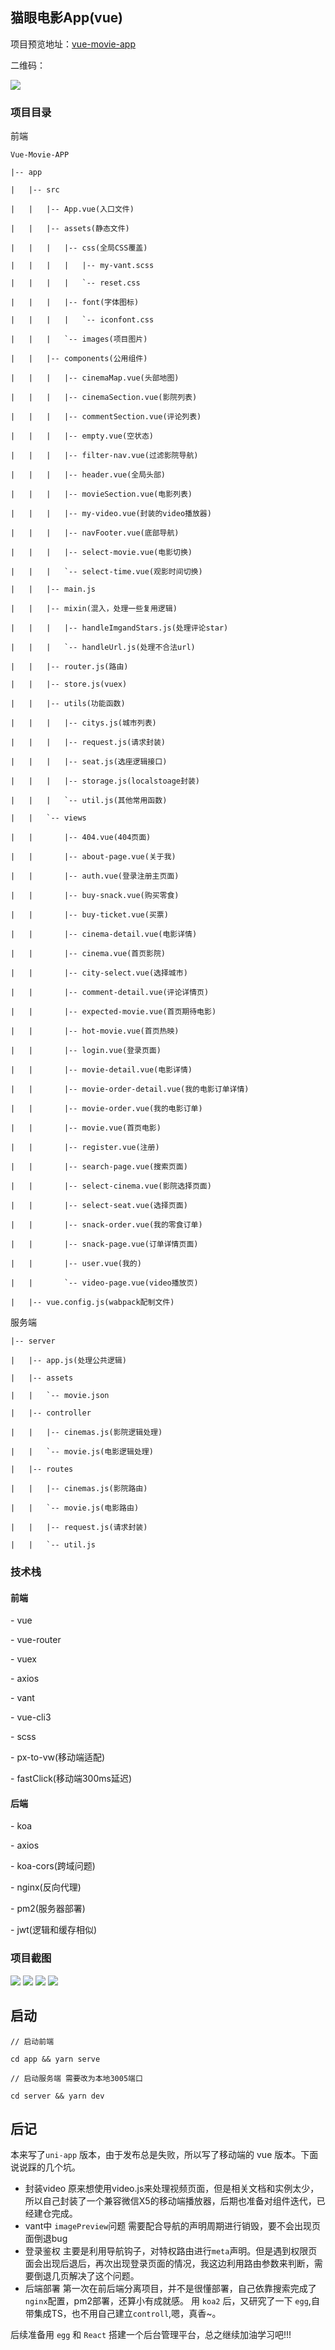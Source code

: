 

## 猫眼电影App(vue)

项目预览地址：[vue-movie-app](http://49.232.12.131/)

二维码：

![](https://upload-images.jianshu.io/upload_images/8562733-f6085d8a4fecd42f.png?imageMogr2/auto-orient/strip%7CimageView2/2/w/800)

### 项目目录

前端

```
Vue-Movie-APP

|-- app

|   |-- src

|   |   |-- App.vue(入口文件)

|   |   |-- assets(静态文件)

|   |   |   |-- css(全局CSS覆盖)

|   |   |   |   |-- my-vant.scss

|   |   |   |   `-- reset.css

|   |   |   |-- font(字体图标)

|   |   |   |   `-- iconfont.css

|   |   |   `-- images(项目图片)

|   |   |-- components(公用组件)

|   |   |   |-- cinemaMap.vue(头部地图)

|   |   |   |-- cinemaSection.vue(影院列表)

|   |   |   |-- commentSection.vue(评论列表)

|   |   |   |-- empty.vue(空状态)

|   |   |   |-- filter-nav.vue(过滤影院导航)

|   |   |   |-- header.vue(全局头部)

|   |   |   |-- movieSection.vue(电影列表)

|   |   |   |-- my-video.vue(封装的video播放器)

|   |   |   |-- navFooter.vue(底部导航)

|   |   |   |-- select-movie.vue(电影切换)

|   |   |   `-- select-time.vue(观影时间切换)

|   |   |-- main.js

|   |   |-- mixin(混入，处理一些复用逻辑)

|   |   |   |-- handleImgandStars.js(处理评论star)

|   |   |   `-- handleUrl.js(处理不合法url)

|   |   |-- router.js(路由)

|   |   |-- store.js(vuex)

|   |   |-- utils(功能函数)

|   |   |   |-- citys.js(城市列表)

|   |   |   |-- request.js(请求封装)

|   |   |   |-- seat.js(选座逻辑接口)

|   |   |   |-- storage.js(localstoage封装)

|   |   |   `-- util.js(其他常用函数)

|   |   `-- views

|   |       |-- 404.vue(404页面)

|   |       |-- about-page.vue(关于我)

|   |       |-- auth.vue(登录注册主页面)

|   |       |-- buy-snack.vue(购买零食)

|   |       |-- buy-ticket.vue(买票)

|   |       |-- cinema-detail.vue(电影详情)

|   |       |-- cinema.vue(首页影院)

|   |       |-- city-select.vue(选择城市)

|   |       |-- comment-detail.vue(评论详情页)

|   |       |-- expected-movie.vue(首页期待电影)

|   |       |-- hot-movie.vue(首页热映)

|   |       |-- login.vue(登录页面)

|   |       |-- movie-detail.vue(电影详情)

|   |       |-- movie-order-detail.vue(我的电影订单详情)

|   |       |-- movie-order.vue(我的电影订单)

|   |       |-- movie.vue(首页电影)

|   |       |-- register.vue(注册)

|   |       |-- search-page.vue(搜索页面)

|   |       |-- select-cinema.vue(影院选择页面)

|   |       |-- select-seat.vue(选择页面)

|   |       |-- snack-order.vue(我的零食订单)

|   |       |-- snack-page.vue(订单详情页面)

|   |       |-- user.vue(我的)

|   |       `-- video-page.vue(video播放页)

|   |-- vue.config.js(wabpack配制文件)

```
服务端

```
|-- server

|   |-- app.js(处理公共逻辑)

|   |-- assets

|   |   `-- movie.json

|   |-- controller

|   |   |-- cinemas.js(影院逻辑处理)

|   |   `-- movie.js(电影逻辑处理)

|   |-- routes

|   |   |-- cinemas.js(影院路由)

|   |   `-- movie.js(电影路由)

|   |   |-- request.js(请求封装)

|   |   `-- util.js
```

### 技术栈

#### 前端

 \- vue

 \- vue-router

 \- vuex

 \- axios

 \- vant

 \- vue-cli3

 \- scss

 \- px-to-vw(移动端适配)

 \- fastClick(移动端300ms延迟)

#### 后端

 \- koa

 \- axios

 \- koa-cors(跨域问题)

 \- nginx(反向代理)

 \- pm2(服务器部署)

 \- jwt(逻辑和缓存相似)



### 项目截图



![](https://upload-images.jianshu.io/upload_images/8562733-9a5662dee18ca227.png?imageMogr2/auto-orient/strip%7CimageView2/2/w/300)
![](https://upload-images.jianshu.io/upload_images/8562733-cbb32bea56d24e44.jpg?imageMogr2/auto-orient/strip%7CimageView2/2/w/300)
![](https://upload-images.jianshu.io/upload_images/8562733-985e813651a8998c.jpg?imageMogr2/auto-orient/strip%7CimageView2/2/w/300)
![](https://upload-images.jianshu.io/upload_images/8562733-46358348b0f81157.png?imageMogr2/auto-orient/strip%7CimageView2/2/w/300)

## 启动

```
// 启动前端

cd app && yarn serve

// 启动服务端 需要改为本地3005端口

cd server && yarn dev
```

## 后记

本来写了`uni-app` 版本，由于发布总是失败，所以写了移动端的 vue 版本。下面说说踩的几个坑。
+ 封装video
原来想使用video.js来处理视频页面，但是相关文档和实例太少，所以自己封装了一个兼容微信X5的移动端播放器，后期也准备对组件迭代，已经建仓完成。
+ vant中 `imagePreview`问题 
需要配合导航的声明周期进行销毁，要不会出现页面倒退bug
+ 登录鉴权
主要是利用导航钩子，对特权路由进行`meta`声明。但是遇到权限页面会出现后退后，再次出现登录页面的情况，我这边利用路由参数来判断，需要倒退几页解决了这个问题。
+ 后端部署
第一次在前后端分离项目，并不是很懂部署，自己依靠搜索完成了`nginx`配置，pm2部署，还算小有成就感。
用 `koa2` 后，又研究了一下 `egg`,自带集成TS，也不用自己建立`controll`,嗯，真香~。

后续准备用 `egg` 和 `React` 搭建一个后台管理平台，总之继续加油学习吧!!!

